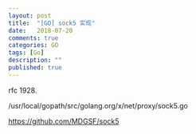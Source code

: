 ```yaml
---
layout: post
title:  "[GO] sock5 实现"
date:   2018-07-20
comments: true
categories: GO
tags: [Go]
description: ""
published: true
---
```


rfc 1928.

/usr/local/gopath/src/golang.org/x/net/proxy/sock5.go

https://github.com/MDGSF/sock5




